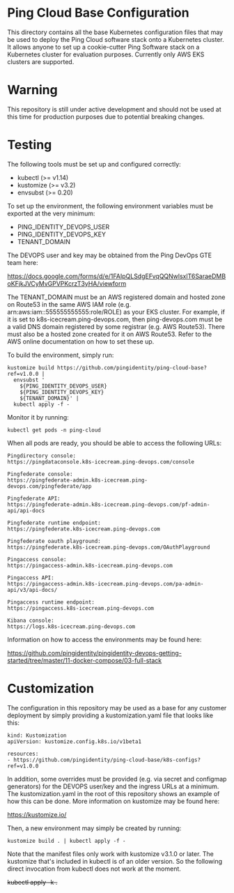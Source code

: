 # Ping Cloud Base Configuration

This directory contains all the base Kubernetes configuration files that may be
used to deploy the Ping Cloud software stack onto a Kubernetes cluster. It
allows anyone to set up a cookie-cutter Ping Software stack on a Kubernetes
cluster for evaluation purposes. Currently only AWS EKS clusters are supported.

# Warning

This repository is still under active development and should not be used at this
time for production purposes due to potential breaking changes.

# Testing

The following tools must be set up and configured correctly:

- kubectl (>= v1.14)
- kustomize (>= v3.2)
- envsubst (>= 0.20)

To set up the environment, the following environment variables must be exported
at the very minimum:

- PING_IDENTITY_DEVOPS_USER
- PING_IDENTITY_DEVOPS_KEY
- TENANT_DOMAIN

The DEVOPS user and key may be obtained from the Ping DevOps GTE team here:

https://docs.google.com/forms/d/e/1FAIpQLSdgEFvqQQNwlsxlT6SaraeDMBoKFjkJVCyMvGPVPKcrzT3yHA/viewform

The TENANT_DOMAIN must be an AWS registered domain and hosted zone on Route53 in
the same AWS IAM role (e.g. arn:aws:iam::555555555555:role/ROLE) as your EKS
cluster. For example, if it is set to k8s-icecream.ping-devops.com, then
ping-devops.com must be a valid DNS domain registered by some registrar (e.g.
AWS Route53). There must also be a hosted zone created for it on AWS Route53.
Refer to the AWS online documentation on how to set these up.

To build the environment, simply run:

```
kustomize build https://github.com/pingidentity/ping-cloud-base?ref=v1.0.0 |
  envsubst '
    ${PING_IDENTITY_DEVOPS_USER}
    ${PING_IDENTITY_DEVOPS_KEY}
    ${TENANT_DOMAIN}' |
  kubectl apply -f -
```

Monitor it by running:

```
kubectl get pods -n ping-cloud
```

When all pods are ready, you should be able to access the following URLs:

```
Pingdirectory console:
https://pingdataconsole.k8s-icecream.ping-devops.com/console

Pingfederate console:
https://pingfederate-admin.k8s-icecream.ping-devops.com/pingfederate/app

Pingfederate API:
https://pingfederate-admin.k8s-icecream.ping-devops.com/pf-admin-api/api-docs

Pingfederate runtime endpoint:
https://pingfederate.k8s-icecream.ping-devops.com

Pingfederate oauth playground:
https://pingfederate.k8s-icecream.ping-devops.com/OAuthPlayground

Pingaccess console:
https://pingaccess-admin.k8s-icecream.ping-devops.com

Pingaccess API:
https://pingaccess-admin.k8s-icecream.ping-devops.com/pa-admin-api/v3/api-docs/

Pingaccess runtime endpoint:
https://pingaccess.k8s-icecream.ping-devops.com

Kibana console:
https://logs.k8s-icecream.ping-devops.com
```

Information on how to access the environments may be found here:

https://github.com/pingidentity/pingidentity-devops-getting-started/tree/master/11-docker-compose/03-full-stack

# Customization

The configuration in this repository may be used as a base for any customer
deployment by simply providing a kustomization.yaml file that looks like this:

```
kind: Kustomization
apiVersion: kustomize.config.k8s.io/v1beta1

resources:
- https://github.com/pingidentity/ping-cloud-base/k8s-configs?ref=v1.0.0
```

In addition, some overrides must be provided (e.g. via secret and configmap
generators) for the DEVOPS user/key and the ingress URLs at a minimum. The
kustomization.yaml in the root of this repository shows an example of how this
can be done. More information on kustomize may be found here:

https://kustomize.io/

Then, a new environment may simply be created by running:

```
kustomize build . | kubectl apply -f -
```

Note that the manifest files only work with kustomize v3.1.0 or later. The
kustomize that's included in kubectl is of an older version. So the following
direct invocation from kubectl does not work at the moment.

~~kubectl apply -k .~~


